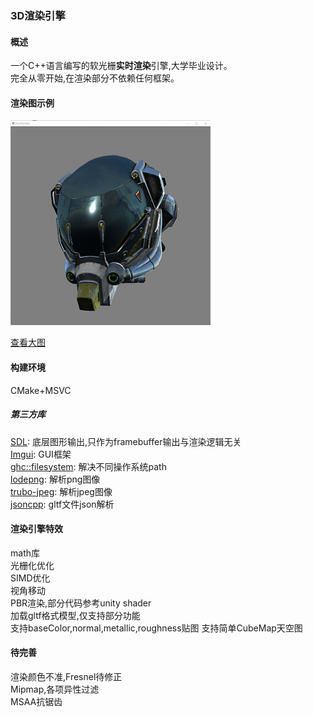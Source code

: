 ### 3D渲染引擎
#### 概述
一个C++语言编写的软光栅**实时渲染**引擎,大学毕业设计。  
完全从零开始,在渲染部分不依赖任何框架。
  

#### 渲染图示例
![](screenshot-small.png)  

[查看大图](screenshot.png)

#### 构建环境
CMake+MSVC

##### 第三方库
[SDL](https://github.com/libsdl-org/SDL ):
 底层图形输出,只作为framebuffer输出与渲染逻辑无关    
[Imgui](https://github.com/ocornut/imgui):
 GUI框架  
[ghc::filesystem](https://github.com/gulrak/filesystem):
 解决不同操作系统path  
[lodepng](https://github.com/lvandeve/lodepng):
 解析png图像  
[trubo-jpeg](https://github.com/libjpeg-turbo/libjpeg-turbo):
解析jpeg图像  
[jsoncpp](https://github.com/open-source-parsers/jsoncpp):
gltf文件json解析


#### 渲染引擎特效
math库  
光栅化优化  
SIMD优化  
视角移动   
PBR渲染,部分代码参考unity shader  
加载gltf格式模型,仅支持部分功能  
支持baseColor,normal,metallic,roughness贴图
支持简单CubeMap天空图

#### 待完善
渲染颜色不准,Fresnel待修正  
Mipmap,各项异性过滤  
MSAA抗锯齿  